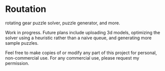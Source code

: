 # Routation
rotating gear puzzle solver, puzzle generator, and more. 

Work in progress. Future plans include uploading 3d models, optimizing the solver using a heuristic rather than a naive queue, and generating more sample puzzles.

Feel free to make copies of or modify any part of this project for personal, non-commercial use. For any commercial use, please request my permission.
